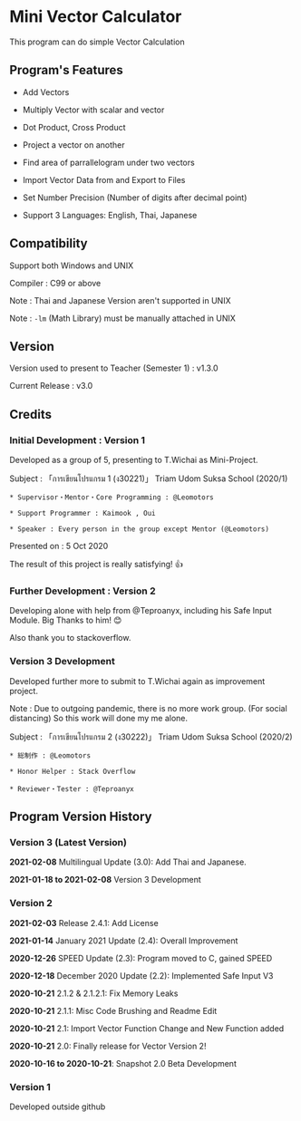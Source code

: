 # Mini Vector Calculator

  This program can do simple Vector Calculation

## Program's Features

* Add Vectors

* Multiply Vector with scalar and vector

* Dot Product, Cross Product

* Project a vector on another

* Find area of parrallelogram under two vectors

* Import Vector Data from and Export to Files

* Set Number Precision (Number of digits after decimal point)

* Support 3 Languages: English, Thai, Japanese

## Compatibility

Support both Windows and UNIX

Compiler : C99 or above

Note : Thai and Japanese Version aren't supported in UNIX

Note : ```-lm``` (Math Library) must be manually attached in UNIX

## Version

  Version used to present to Teacher (Semester 1) : v1.3.0

  Current Release : v3.0

## Credits

### Initial Development : Version 1

  Developed as a group of 5, presenting to T.Wichai as Mini-Project.

  Subject : 「การเขียนโปรแกรม 1 (ง30221)」 Triam Udom Suksa School (2020/1)

    * Supervisor・Mentor・Core Programming : @Leomotors

    * Support Programmer : Kaimook , Oui

    * Speaker : Every person in the group except Mentor (@Leomotors)

  Presented on : 5 Oct 2020

  The result of this project is really satisfying! 👍

### Further Development : Version 2

  Developing alone with help from
  @Teproanyx, including his Safe Input Module. Big Thanks to him! 😊

  Also thank you to stackoverflow.

### Version 3 Development

  Developed further more to submit to T.Wichai again as improvement project.

  Note : Due to outgoing pandemic, there is no more work group.
   (For social distancing) So this work will done my me alone.

  Subject : 「การเขียนโปรแกรม 2 (ง30222)」 Triam Udom Suksa School (2020/2)
  
    * 総制作 : @Leomotors

    * Honor Helper : Stack Overflow

    * Reviewer・Tester : @Teproanyx

## Program Version History

### Version 3 (Latest Version)

  **2021-02-08** Multilingual Update (3.0): Add Thai and Japanese.
  
  **2021-01-18 to 2021-02-08** Version 3 Development

### Version 2

  **2021-02-03** Release 2.4.1: Add License

  **2021-01-14** January 2021 Update (2.4): Overall Improvement

  **2020-12-26** SPEED Update (2.3): Program moved to C, gained SPEED

  **2020-12-18** December 2020 Update (2.2): Implemented Safe Input V3

  **2020-10-21** 2.1.2 & 2.1.2.1: Fix Memory Leaks
  
  **2020-10-21** 2.1.1: Misc Code Brushing and Readme Edit
  
  **2020-10-21** 2.1: Import Vector Function Change and New Function added

  **2020-10-21** 2.0: Finally release for Vector Version 2!

  **2020-10-16 to 2020-10-21**: Snapshot 2.0 Beta Development

### Version 1

Developed outside github
